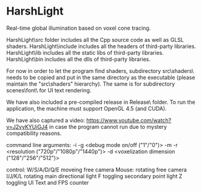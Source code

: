 # HarshLight
Real-time global illumination based on voxel cone tracing.

HarshLight\src folder includes all the Cpp source code as well as GLSL shaders.
HarshLight\include includes all the headers of third-party libraries.
HarshLight\lib includes all the static libs of third-party libraries.
HarshLight\bin includes all the dlls of third-party libraries.


For now in order to let the program find shaders, subdirectory src\shaders\ needs to be copied and put in the same directory as the executable (please maintain the "src\shaders\" hierarchy). The same is for subdirectory scenes\font\ for UI text rendering.

We have also included a pre-compiled release in Release\ folder. To run the application, the machine must support OpenGL 4.5 (and CUDA).

We have also captured a video: https://www.youtube.com/watch?v=J2vyKYUiGJ4 in case the program cannot run due to mystery compatibility reasons.

command line arguments:
-i <scene file name>
-g <debug mode on/off ("1"/"0")>
-m <mouse sensitivity>
-r <resolution ("720p"/"1080p"/"1440p")>
-d <voxelization dimension ("128"/"256"/"512")>

control:
W/S/A/D/Q/E moveing free camera
Mouse: rotating free camera
I/J/K/L rotating main directional light
F toggling secondary point light
Z toggling UI Text and FPS counter
